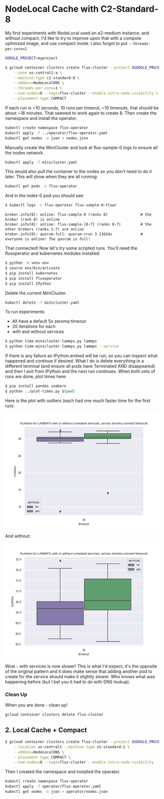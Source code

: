 # NodeLocal Cache with C2-Standard-8

My first experiments with NodeLocal used an e2-medium instance, and without compact. 
I'd like to try to improve upon that with a compute optimized image, and use compact mode.
I also forgot to put `--threads-per-core=1`

```bash
GOOGLE_PROJECT=myproject
```
```bash
$ gcloud container clusters create flux-cluster --project $GOOGLE_PROJECT \
    --zone us-central1-a \
    --machine-type c2-standard-8 \
    --addons=NodeLocalDNS \
    --threads-per-core=1 \
    --num-nodes=8 --tags=flux-cluster --enable-intra-node-visibility \
    --placement-type COMPACT
```

If each run is ~10 seconds, 10 runs per timeout, ~10 timeouts, that should be about ~16 minutes.
That seemed to work again to create 8. Then create the namespace and install the operator.

```bash
kubectl create namespace flux-operator
kubectl apply -f ../operator/flux-operator.yaml
kubectl get nodes -o json > nodes.json
```

Manually create the MiniCluster and look at flux-sample-0 logs to ensure all the nodes network.

```bash
kubectl apply -f minicluster.yaml
```

This would also pull the container to the nodes so you don't need to do it later.
This will show when they are all running:

```bash
kubectl get pods -n flux-operator 
```

And in the index-0 pod you should see:

```bash
$ kubectl logs -n flux-operator flux-sample-0-tlxwr 
```
```console
broker.info[0]: online: flux-sample-0 (ranks 0)               # the broker (rank 0) is online
broker.info[0]: online: flux-sample-[0-7] (ranks 0-7)         # the other brokers (ranks 1-7) are online
broker.info[0]: quorum-full: quorum->run 3.13634s             # everyone is online! The quorum is full!
```

That connected! Now let's try some scripted runs.
You'll need the fluxoperator and kubernetes modules installed:

```bash
$ python -m venv env
$ source env/bin/activate
$ pip install kubernetes
$ pip install fluxoperator
$ pip install IPython
```

Delete the current MiniCluster.

```bash
kubectl delete -f minicluster.yaml
```

To run experiments:

 - All have a default 5s zeromq timeout
 - 20 iterations for each
 - with and without services

```bash
$ python time-minicluster-lammps.py lammps
$ python time-minicluster-lammps.py lammps --service
```

If there is any failure an IPython.embed will be run, so you can inspect what happened and 
continue if desired. What I do is delete everything in a different terminal (and ensure all
pods have Terminated AND disappeared) and then I exit from IPython and the next run continues.
When both sets of runs are done, plot times here:

```bash
$ pip install pandas seaborn
$ python ../plot-times.py $(pwd)
```

Here is the plot with outliers (each had one much faster time for the first run):

![lammps-times-outliers.png](lammps-times-outliers.png)

And without:

![lammps-times.png](lammps-times.png)

Wow - with services is now slower! This is what I'd expect, it's the opposite of
the original pattern and it does make sense that adding another pod to create
for the service should make it slightly slower. Who knows what was happening before
(but I bet you it had to do with DNS lookup).

### Clean Up

When you are done - clean up!

```bash
gcloud container clusters delete flux-cluster
```

## 2. Local Cache + Compact

```bash
$ gcloud container clusters create flux-cluster --project $GOOGLE_PROJECT \
    --location us-central1 --machine-type n1-standard-2 \
    --addons=NodeLocalDNS \
    --placement-type COMPACT \
    --num-nodes=8 --tags=flux-cluster --enable-intra-node-visibility
```

Then I created the namespace and installed the operator.

```bash
kubectl create namespace flux-operator
kubectl apply -f operator/flux-operator.yaml
kubectl get nodes -o json > operator/nodes.json
```

